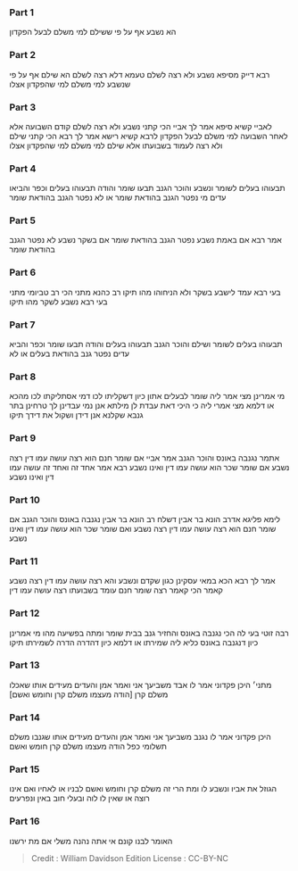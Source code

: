 
### Part 1
הא נשבע אף על פי ששילם למי משלם לבעל הפקדון

### Part 2
רבא דייק מסיפא נשבע ולא רצה לשלם טעמא דלא רצה לשלם הא שילם אף על פי שנשבע למי משלם למי שהפקדון אצלו

### Part 3
לאביי קשיא סיפא אמר לך אביי הכי קתני נשבע ולא רצה לשלם קודם השבועה אלא לאחר השבועה למי משלם לבעל הפקדון לרבא קשיא רישא אמר לך רבא הכי קתני שילם ולא רצה לעמוד בשבועתו אלא שילם למי משלם למי שהפקדון אצלו

### Part 4
תבעוהו בעלים לשומר ונשבע והוכר הגנב תבעו שומר והודה תבעוהו בעלים וכפר והביאו עדים מי נפטר הגנב בהודאת שומר או לא נפטר הגנב בהודאת שומר

### Part 5
אמר רבא אם באמת נשבע נפטר הגנב בהודאת שומר אם בשקר נשבע לא נפטר הגנב בהודאת שומר

### Part 6
בעי רבא עמד לישבע בשקר ולא הניחוהו מהו תיקו רב כהנא מתני הכי רב טביומי מתני בעי רבא נשבע לשקר מהו תיקו

### Part 7
תבעוהו בעלים לשומר ושילם והוכר הגנב תבעוהו בעלים והודה תבעו שומר וכפר והביא עדים נפטר גנב בהודאת בעלים או לא

### Part 8
מי אמרינן מצי אמר ליה שומר לבעלים אתון כיון דשקליתו לכו דמי אסתליקתו לכו מהכא או דלמא מצי אמרי ליה כי היכי דאת עבדת לן מילתא אנן נמי עבדינן לך טרחינן בתר גנבא שקלנא אנן דידן ושקול את דידך תיקו

### Part 9
אתמר נגנבה באונס והוכר הגנב אמר אביי אם שומר חנם הוא רצה עושה עמו דין רצה נשבע אם שומר שכר הוא עושה עמו דין ואינו נשבע רבא אמר אחד זה ואחד זה עושה עמו דין ואינו נשבע

### Part 10
לימא פליגא אדרב הונא בר אבין דשלח רב הונא בר אבין נגנבה באונס והוכר הגנב אם שומר חנם הוא רצה עושה עמו דין רצה נשבע ואם שומר שכר הוא עושה עמו דין ואינו נשבע

### Part 11
אמר לך רבא הכא במאי עסקינן כגון שקדם ונשבע והא רצה עושה עמו דין רצה נשבע קאמר הכי קאמר רצה שומר חנם עומד בשבועתו רצה עושה עמו דין

### Part 12
רבה זוטי בעי לה הכי נגנבה באונס והחזיר גנב בבית שומר ומתה בפשיעה מהו מי אמרינן כיון דנגנבה באונס כליא ליה שמירתו או דלמא כיון דהדרה הדרה לשמירתו תיקו

### Part 13
מתני׳ היכן פקדוני אמר לו אבד משביעך אני ואמר אמן והעדים מעידים אותו שאכלו משלם קרן [הודה מעצמו משלם קרן וחומש ואשם]

### Part 14
היכן פקדוני אמר לו נגנב משביעך אני ואמר אמן והעדים מעידים אותו שגנבו משלם תשלומי כפל הודה מעצמו משלם קרן חומש ואשם

### Part 15
הגוזל את אביו ונשבע לו ומת הרי זה משלם קרן וחומש ואשם לבניו או לאחיו ואם אינו רוצה או שאין לו לוה ובעלי חוב באין ונפרעים

### Part 16
האומר לבנו קונם אי אתה נהנה משלי אם מת ירשנו

>Credit : William Davidson Edition
>License : CC-BY-NC